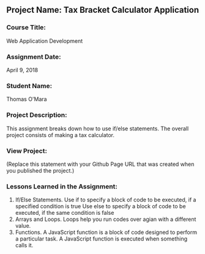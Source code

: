 ## Project Name:  Tax Bracket Calculator Application

### Course Title:
Web Application Development

### Assignment Date:  
April 9, 2018

### Student Name:  
Thomas O'Mara

### Project Description:
This assignment breaks down how to use if/else statements. The overall project consists of making a tax calculator. 

### View Project:
(Replace this statement with your Github Page URL that was created when you 
 published the project.)

### Lessons Learned in the Assignment:
1. If/Else Statements. Use if to specify a block of code to be executed, if a specified condition is true
Use else to specify a block of code to be executed, if the same condition is false
2. Arrays and Loops. Loops help you run codes over agian with a different value. 
3. Functions. A JavaScript function is a block of code designed to perform a particular task.
A JavaScript function is executed when something calls it.


